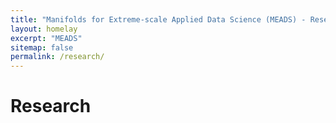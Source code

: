 ```yaml
---
title: "Manifolds for Extreme-scale Applied Data Science (MEADS) - Research"
layout: homelay
excerpt: "MEADS"
sitemap: false
permalink: /research/
---
```


# Research

